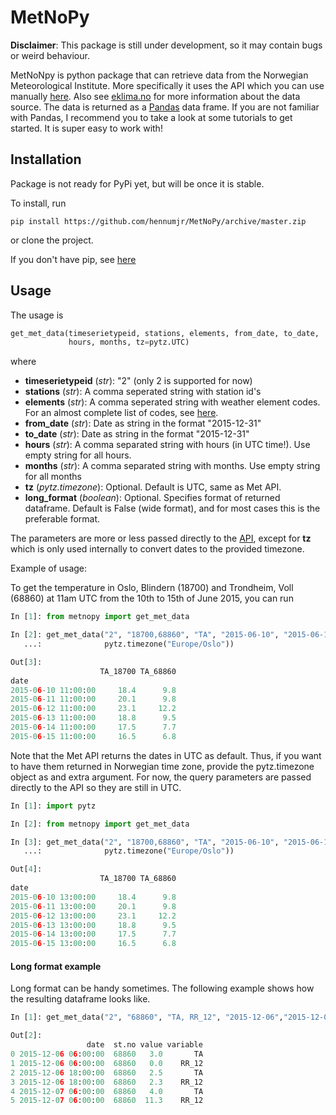 # MetNoPy

**Disclaimer**: This package is still under development, so it may contain bugs or weird behaviour. 

MetNoNpy is python package that can retrieve data from the Norwegian Meteorological Institute.
More specifically it uses the API which you can use manually [here](http://eklima.met.no/met/MetService?operation=getMetDataValues).
Also see [eklima.no](eklima.no) for more information about the data source.
The data is returned as a [Pandas](http://pandas.pydata.org/) data frame.
If you are not familiar with Pandas, I recommend you to take a look at some tutorials to get started.
It is super easy to work with!

## Installation

Package is not ready for PyPi yet, but will be once it is stable.

To install, run 
```
pip install https://github.com/hennumjr/MetNoPy/archive/master.zip
```

or clone the project. 

If you don't have pip, see [here](https://pip.pypa.io/en/stable/installing/)

## Usage

The usage is

```python
get_met_data(timeserietypeid, stations, elements, from_date, to_date, 
             hours, months, tz=pytz.UTC)

```

where
 * **timeserietypeid** (*str*): "2" (only 2 is supported for now)
 * **stations** (*str*): A comma seperated string with station id's
 * **elements** (*str*): A comma seperated string with weather element codes. For an almost complete list of codes, see 
 [here](http://eklima.met.no/Help/Stations/toDay/all/en_e18700.html).
 * **from_date** (*str*): Date as string in the format "2015-12-31"
 * **to_date** (*str*): Date as string in the format "2015-12-31"
 * **hours** (*str*): A comma separated string with hours (in UTC time!). Use empty string for all hours.
 * **months** (*str*): A comma separated string with months. Use empty string for all months
 * **tz** (*pytz.timezone*): Optional. Default is UTC, same as Met API. 
 * **long_format** (*boolean*): Optional. Specifies format of returned dataframe. Default is False (wide format),
   and for most cases this is the preferable format.
 
 The parameters are more or less passed directly to the [API](http://eklima.met.no/met/MetService?operation=getMetDataValues),
 except for **tz** which is only used internally to convert dates to the provided timezone. 

Example of usage:

To get the temperature in Oslo, Blindern (18700) and Trondheim, Voll (68860) at 11am UTC from the 10th to 15th of June 2015,
you can run

```python
In [1]: from metnopy import get_met_data

In [2]: get_met_data("2", "18700,68860", "TA", "2015-06-10", "2015-06-15", "11", "", 
   ...:              pytz.timezone("Europe/Oslo"))

Out[3]: 
                    TA_18700 TA_68860
date                                 
2015-06-10 11:00:00     18.4      9.8
2015-06-11 11:00:00     20.1      9.8
2015-06-12 11:00:00     23.1     12.2
2015-06-13 11:00:00     18.8      9.5
2015-06-14 11:00:00     17.5      7.7
2015-06-15 11:00:00     16.5      6.8

```

Note that the Met API returns the dates in UTC as default. Thus, if you want to have them returned in Norwegian time zone, 
provide the pytz.timezone object as and extra argument. For now, the query parameters are passed directly to the API so they
are still in UTC. 

```python
In [1]: import pytz

In [2]: from metnopy import get_met_data

In [3]: get_met_data("2", "18700,68860", "TA", "2015-06-10", "2015-06-15", "11", "", 
   ...:              pytz.timezone("Europe/Oslo"))

Out[4]: 
                    TA_18700 TA_68860
date                                 
2015-06-10 13:00:00     18.4      9.8
2015-06-11 13:00:00     20.1      9.8
2015-06-12 13:00:00     23.1     12.2
2015-06-13 13:00:00     18.8      9.5
2015-06-14 13:00:00     17.5      7.7
2015-06-15 13:00:00     16.5      6.8

```

#### Long format example

Long format can be handy sometimes. The following example shows how the resulting dataframe looks like.

```python
In [1]: get_met_data("2", "68860", "TA, RR_12", "2015-12-06","2015-12-07", "6,18", "", long_format=True)

Out[2]: 
                 date  st.no value variable
0 2015-12-06 06:00:00  68860   3.0       TA
1 2015-12-06 06:00:00  68860   0.0    RR_12
2 2015-12-06 18:00:00  68860   2.5       TA
3 2015-12-06 18:00:00  68860   2.3    RR_12
4 2015-12-07 06:00:00  68860   4.0       TA
5 2015-12-07 06:00:00  68860  11.3    RR_12

```
